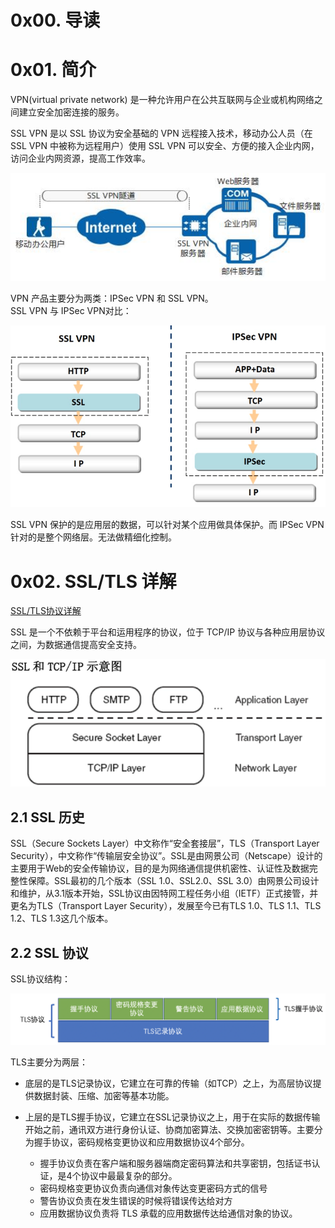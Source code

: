 # 0x00. 导读

# 0x01. 简介

VPN(virtual private network) 是一种允许用户在公共互联网与企业或机构网络之间建立安全加密连接的服务。 

SSL VPN 是以 SSL 协议为安全基础的 VPN 远程接入技术，移动办公人员（在 SSL VPN 中被称为远程用户）使用 SSL VPN 可以安全、方便的接入企业内网，访问企业内网资源，提高工作效率。

![Alt text](../../pic/linux/net/ssl_vpn1.png)

VPN 产品主要分为两类：IPSec VPN 和 SSL VPN。   
SSL VPN 与 IPSec VPN对比：

![Alt text](../../pic/linux/net/ssl_vpn2.png)

SSL VPN 保护的是应用层的数据，可以针对某个应用做具体保护。而 IPSec VPN 针对的是整个网络层。无法做精细化控制。

# 0x02. SSL/TLS 详解

[SSL/TLS协议详解](https://www.biaodianfu.com/https-ssl-tls.html)

SSL 是一个不依赖于平台和运用程序的协议，位于 TCP/IP 协议与各种应用层协议之间，为数据通信提高安全支持。

![Alt text](../../pic/linux/net/ssl_vpn3.png)

## 2.1 SSL 历史

SSL（Secure Sockets Layer）中文称作“安全套接层”，TLS（Transport Layer Security），中文称作“传输层安全协议”。SSL是由网景公司（Netscape）设计的主要用于Web的安全传输协议，目的是为网络通信提供机密性、认证性及数据完整性保障。SSL最初的几个版本（SSL 1.0、SSL2.0、SSL 3.0）由网景公司设计和维护，从3.1版本开始，SSL协议由因特网工程任务小组（IETF）正式接管，并更名为TLS（Transport Layer Security），发展至今已有TLS 1.0、TLS 1.1、TLS 1.2、TLS 1.3这几个版本。

## 2.2 SSL 协议

SSL协议结构：

![Alt text](../../pic/linux/net/ssl_vpn4.png)

TLS主要分为两层：
- 底层的是TLS记录协议，它建立在可靠的传输（如TCP）之上，为高层协议提供数据封装、压缩、加密等基本功能。

- 上层的是TLS握手协议，它建立在SSL记录协议之上，用于在实际的数据传输开始之前，通讯双方进行身份认证、协商加密算法、交换加密密钥等。主要分为握手协议，密码规格变更协议和应用数据协议4个部分。
    - 握手协议负责在客户端和服务器端商定密码算法和共享密钥，包括证书认证，是4个协议中最最复杂的部分。
    - 密码规格变更协议负责向通信对象传达变更密码方式的信号
    - 警告协议负责在发生错误的时候将错误传达给对方
    - 应用数据协议负责将 TLS 承载的应用数据传达给通信对象的协议。